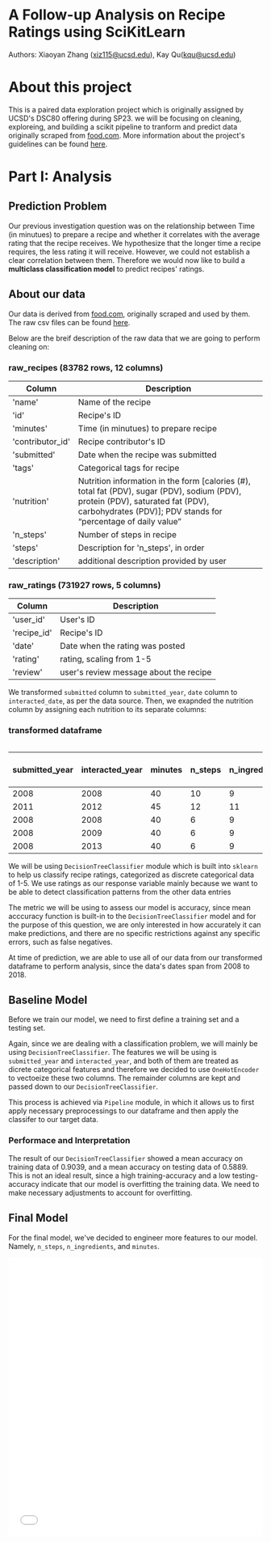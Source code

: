 # A Follow-up Analysis on Recipe Ratings using SciKitLearn
Authors: Xiaoyan Zhang (xiz115@ucsd.edu), Kay Qu(kqu@ucsd.edu)

# About this project
This is a paired data exploration project which is originally assigned by UCSD's DSC80 offering during SP23. 
we will be focusing on cleaning, exploreing, and building a scikit pipeline to tranform and predict data originally scraped from [food.com](food.com). 
More information about the project's guidelines can be found [here](https://dsc80.com/project5/#overview).

# Part I: Analysis

## Prediction Problem

Our previous investigation question was on the relationship between Time (in minutues) to prepare a recipe and whether it correlates with the average rating that the recipe receives. We hypothesize that the longer time a recipe requires, the less rating it will receive. However, we could not establish a clear correlation between them. Therefore we would now like to build a **multiclass classification model** to predict recipes' ratings. 


## About our data
Our data is derived from [food.com](https://www.food.com), originally scraped and used by them. The raw csv files can be found [here](https://drive.google.com/file/d/1kIbMz6jlhleiZ9_3QthmUnifoSds_2EI/view).

Below are the breif description of the raw data that we are going to perform cleaning on: 

### raw_recipes (83782 rows, 12 columns)

| Column           | Description                                          |
|------------------|------------------------------------------------------|
| 'name'           | Name of the recipe                                          |
| 'id'             | Recipe's ID                                            |
| 'minutes'        | Time (in minutues) to prepare recipe                            |
| 'contributor_id' | Recipe contributor's ID                     |
| 'submitted'      | Date when the recipe was submitted                            |
| 'tags'           | Categorical tags for recipe                             |
| 'nutrition'      | Nutrition information in the form [calories (#), total fat (PDV), sugar (PDV), sodium (PDV), protein (PDV), saturated fat (PDV), carbohydrates (PDV)]; PDV stands for “percentage of daily value” |
| 'n_steps'        | Number of steps in recipe                            |
| 'steps'          | Description for 'n_steps', in order                       |
| 'description'    | additional description provided by user                             |

### raw_ratings (731927 rows, 5 columns)

| Column       | Description           |
|--------------|-----------------------|
| 'user_id'    | User's ID               |
| 'recipe_id'  | Recipe's ID             |
| 'date'       | Date when the rating was posted   |
| 'rating'     | rating, scaling from 1-5          |
| 'review'     | user's review message about the recipe           |

We transformed `submitted` column to `submitted_year`, `date` column to `interacted_date`, as per the data source. Then, we exapnded the nutrition column by assigning each nutrition to its separate columns:

### transformed dataframe

<div markdown="1" style="
    display: block; 
    /* background-color: blue;  */
    width: 100%; 
    overflow-x:auto
">

| submitted_year | interacted_year | minutes | n_steps | n_ingredients | calories (#) | total fat (PDV) | sugar (PDV) | sodium (PDV) | protein (PDV) | saturated fat (PDV) | carbohydrates (PDV) | rating |
| -------------- | --------------- | ------- | ------- | ------------- | ------------ | --------------- | ----------- | ------------- | -------------- | ------------------- | -------------------- | ------ |
| 2008           | 2008            | 40      | 10      | 9             | 138.4        | 10.0            | 50.0        | 3.0           | 3.0            | 19.0                | 6.0                  | 4.0    |
| 2011           | 2012            | 45      | 12      | 11            | 595.1        | 46.0            | 211.0       | 22.0          | 13.0           | 51.0                | 26.0                 | 5.0    |
| 2008           | 2008            | 40      | 6       | 9             | 194.8        | 20.0            | 6.0         | 32.0          | 22.0           | 36.0                | 3.0                  | 5.0    |
| 2008           | 2009            | 40      | 6       | 9             | 194.8        | 20.0            | 6.0         | 32.0          | 22.0           | 36.0                | 3.0                  | 5.0    |
| 2008           | 2013            | 40      | 6       | 9             | 194.8        | 20.0            | 6.0         | 32.0          | 22.0           | 36.0                | 3.0                  | 5.0    |

We will be using `DecisionTreeClassifier` module which is built into `sklearn` to help us classify recipe ratings, categorized as discrete categorical data of 1-5. We use ratings as our response variable mainly because we want to be able to detect classification patterns from the other data entries

The metric we will be using to assess our model is accuracy, since mean acccuracy function is built-in to the `DecisionTreeClassifier` model and for the purpose of this question, we are only interested in how accurately it can make predictions, and there are no specific restrictions against any specific errors, such as false negatives.

At time of prediction, we are able to use all of our data from our transformed dataframe to perform analysis, since the data's dates span from 2008 to 2018.


## Baseline Model

Before we train our model, we need to first define a training set and a testing set. 

Again, since we are dealing with a classification problem, we will mainly be using `DecisionTreeClassifier`. The features we will be using is `submitted_year` and `interacted_year`, and both of them are treated as dicrete categorical features and therefore we decided to use `OneHotEncoder` to vectoeize these two columns. The remainder columns are kept and passed down to our `DecisionTreeClassifier`.

This process is achieved via `Pipeline` module, in which it allows us to first apply necessary preprocessings to our dataframe and then apply the classifer to our target data. 

### Performace and Interpretation

The result of our `DecisionTreeClassifier` showed a mean accuracy on training data of 0.9039, and a mean accuracy on testing data of 0.5889. This is not an ideal result, since a high training-accuracy and a low testing-accuracy indicate that our model is overfitting the training data. We need to make necessary adjustments to account for overfitting. 


## Final Model

For the final model, we've decided to engineer more features to our model. Namely, `n_steps`, `n_ingredients`, and `minutes`.

<iframe src="assets/Scatter_Plot_N_Steps.html" width=600 height=550 frameBorder=0></iframe>

